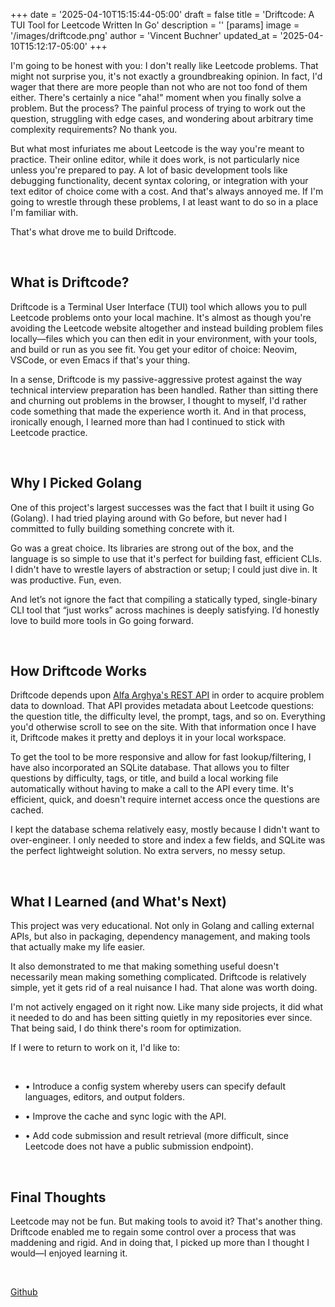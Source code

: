 +++
date = '2025-04-10T15:15:44-05:00'
draft = false
title = 'Driftcode: A TUI Tool for Leetcode Written In Go'
description = ''
[params]
    image = '/images/driftcode.png'
    author = 'Vincent Buchner'
    updated_at = '2025-04-10T15:12:17-05:00'
+++

I'm going to be honest with you: I don't really like Leetcode problems. That might not surprise you, it's not exactly a groundbreaking opinion. In fact, I'd wager that there are more people than not who are not too fond of them either. There's certainly a nice "aha!" moment when you finally solve a problem. But the process? The painful process of trying to work out the question, struggling with edge cases, and wondering about arbitrary time complexity requirements? No thank you.

But what most infuriates me about Leetcode is the way you're meant to practice. Their online editor, while it does work, is not particularly nice unless you're prepared to pay. A lot of basic development tools like debugging functionality, decent syntax coloring, or integration with your text editor of choice come with a cost. And that's always annoyed me. If I'm going to wrestle through these problems, I at least want to do so in a place I'm familiar with.

That's what drove me to build Driftcode.

<br>

## What is Driftcode?
Driftcode is a Terminal User Interface (TUI) tool which allows you to pull Leetcode problems onto your local machine. It's almost as though you're avoiding the Leetcode website altogether and instead building problem files locally—files which you can then edit in your environment, with your tools, and build or run as you see fit. You get your editor of choice: Neovim, VSCode, or even Emacs if that's your thing.

In a sense, Driftcode is my passive-aggressive protest against the way technical interview preparation has been handled. Rather than sitting there and churning out problems in the browser, I thought to myself, I'd rather code something that made the experience worth it. And in that process, ironically enough, I learned more than had I continued to stick with Leetcode practice.

<br>

## Why I Picked Golang
One of this project's largest successes was the fact that I built it using Go (Golang). I had tried playing around with Go before, but never had I committed to fully building something concrete with it.

Go was a great choice. Its libraries are strong out of the box, and the language is so simple to use that it's perfect for building fast, efficient CLIs. I didn't have to wrestle layers of abstraction or setup; I could just dive in. It was productive. Fun, even.

And let’s not ignore the fact that compiling a statically typed, single-binary CLI tool that “just works” across machines is deeply satisfying. I’d honestly love to build more tools in Go going forward.

<br>

## How Driftcode Works
Driftcode depends upon <u>[Alfa Arghya's REST API](https://github.com/alfaarghya/alfa-leetcode-api)</u> in order to acquire problem data to download. That API provides metadata about Leetcode questions: the question title, the difficulty level, the prompt, tags, and so on. Everything you'd otherwise scroll to see on the site. With that information once I have it, Driftcode makes it pretty and deploys it in your local workspace.

To get the tool to be more responsive and allow for fast lookup/filtering, I have also incorporated an SQLite database. That allows you to filter questions by difficulty, tags, or title, and build a local working file automatically without having to make a call to the API every time. It's efficient, quick, and doesn't require internet access once the questions are cached.

I kept the database schema relatively easy, mostly because I didn't want to over-engineer. I only needed to store and index a few fields, and SQLite was the perfect lightweight solution. No extra servers, no messy setup.

<br>

## What I Learned (and What's Next)
This project was very educational. Not only in Golang and calling external APIs, but also in packaging, dependency management, and making tools that actually make my life easier.

It also demonstrated to me that making something useful doesn't necessarily mean making something complicated. Driftcode is relatively simple, yet it gets rid of a real nuisance I had. That alone was worth doing.

I'm not actively engaged on it right now. Like many side projects, it did what it needed to do and has been sitting quietly in my repositories ever since. That being said, I do think there's room for optimization.

If I were to return to work on it, I'd like to:

<br>

- • Introduce a config system whereby users can specify default languages, editors, and output folders.

- • Improve the cache and sync logic with the API.

- • Add code submission and result retrieval (more difficult, since Leetcode does not have a public submission endpoint).

<br>

## Final Thoughts
Leetcode may not be fun. But making tools to avoid it? That's another thing. Driftcode enabled me to regain some control over a process that was maddening and rigid. And in doing that, I picked up more than I thought I would—I enjoyed learning it.

<br>

<u>[Github](https://github.com/vincent-buchner/driftcode)</u>